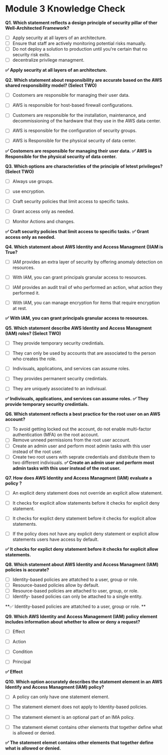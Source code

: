 # Module 3 Knowledge Check

**Q1. Which statement reflects a design principle of security pillar of ther Well-Architected Framework?**
- [ ]  Apply security at all layers of an architecture.
- [ ] Ensure that staff are actively monitoring potential risks manually.
- [ ] Do not deploy a solution to production until you're certain that no security risk exits.
- [ ] decentralize privilege managment.

**✅ Apply security at all layers of an architecture.** 


**Q2. Which statement about responsibility are accurate based on the AWS shared responsibility model? (Select TWO)**
- [ ]  Costomers are responsible for managing their user data.
- [ ] AWS is responsible for host-based firewall configurations.
- [ ] Customers are responsible for the installation, maintenance, and decommissioning of the hardware that they use in the AWS data center.
- [ ] AWS is responsible for the configuration of security groups.
- [ ] AWS is Responsible for the physical security of data center.


**✅ Costomers are responsible for managing their user data.** 
**✅ AWS is Responsible for the physical security of data center.**


**Q3. Which options are characteristies of the principle of letest privileges? (Select TWO)**
- [ ]  Always use groups.
- [ ] use encryption.
- [ ] Craft security policies that limit access to specific tasks.
- [ ] Grant access only as needed. 
- [ ] Monitor Actions and changes.


**✅ Craft security policies that limit access to specific tasks.** 
**✅ Grant access only as needed.**

**Q4. Which statement about AWS Identity and Access Managment ()IAM is True?**
- [ ]  IAM provides an extra layer of security by offering anomaly detection on resources.
- [ ] With IAM, you can grant principals granular access to resources.
- [ ] IAM provides an audit trail of who performed an action, what action they  performed it. 
- [ ] With IAM, you can manage encryption for items that require encryption at rest.


**✅ With IAM, you can grant principals granular access to resources.** 

**Q5. Which statement describe  AWS Identity and Access Managment (IAM) roles? (Select TWO)**
- [ ]  They provide temporary security credintials.
- [ ] They can only be used by accounts that are associated to the person who creates the role.
- [ ] Indivisuals, applications, and services can assume roles.
- [ ] They provides permanent security credintials.
- [ ] They are uniquely associated to an indivisual.


**✅ Indivisuals, applications, and services can assume roles.** 
**✅ They provide temporary security credintials.** 

**Q6. Which statement reflects a best practice for the root user on an AWS account?**
- [ ]  To avoid  getting locked out the account, do not enable multi-factor authentication (MFA) on the root account.
- [ ] Remove unneed permissions from the root user account.
- [ ] Create an admin user and perform most admin tasks with this user instead of the root user.
- [ ] Create two root users with seprate credentials and distribute them to two different indivisuals.
**✅ Create an admin user and perform most admin tasks with this user instead of the root user.** 

**Q7. How does AWS Identity and Access Managment (IAM) evaluate a policy ?**
- [ ]  An explicit deny statement does not override an explicit allow statement.
- [ ] It checks for explicit allow statements before it checks for explicit deny statement.
- [ ] It checks for explict deny statement before it checks for explicit allow statements.
- [ ] If the policy does not have any explicit deny statement or explicit allow statements users have access by default.


**✅ It checks for explict deny statement before it checks for explicit allow statements.** 

**Q8. Which statement  about AWS Identity and Access Managment (IAM) policies is accurate?**
- [ ]  Identity-based policies are attatched to a user, group or role. 
- [ ] Resource-based policies allow by default.
- [ ] Resource-based policies are attached to user, group, or role.
- [ ] Identify- based policies can only be attached to a single entity. 

**✅ Identity-based policies are attatched to a user, group or role. **
 
**Q9. Which AWS Identity and Access Management (IAM) policy element includes information about whether to allow or deny a request?**
- [ ]  Effect
- [ ] Action
- [ ] Condition
- [ ] Principal


**✅ Effect** 

**Q10. Which option accurately describes the statement element in an AWS Identify and Access Managment (IAM) policy?**
- [ ]  A policy can only have one statement element.
- [ ] The statement element does not apply to Identity-based policies.
- [ ] The statement element is an optional part of an  IMA policy.
- [ ] The statement elemet contains other elements that together define what is allowed or denied.


**✅ The statement elemet contains other elements that together define what is allowed or denied.** 




